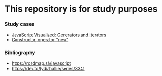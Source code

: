 # This repository is for study purposes

### Study cases

* [JavaScript Visualized: Generators and Iterators](./JavaScript%20Visualized:%20Generators%20and%20Iterators/readme.md)
* [Constructor, operator "new"](./Constructor,%20operator%20"new"/readme.md)

### Bibliography

* https://roadmap.sh/javascript
* https://dev.to/lydiahallie/series/3341
